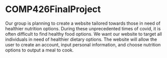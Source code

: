# COMP426FinalProject

Our group is planning to create a website tailored towards those in need of healthier nutrition options. During these unprecedented times of covid, it is often difficult to find healthy food options. We want our website to target all individuals in need of healthier dietary options. The website will allow the user to create an account, input personal information, and choose nutrition options to output a meal to cook. 
